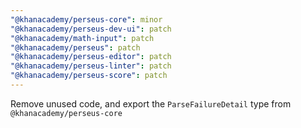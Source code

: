 ```yaml
---
"@khanacademy/perseus-core": minor
"@khanacademy/perseus-dev-ui": patch
"@khanacademy/math-input": patch
"@khanacademy/perseus": patch
"@khanacademy/perseus-editor": patch
"@khanacademy/perseus-linter": patch
"@khanacademy/perseus-score": patch
---
```


Remove unused code, and export the `ParseFailureDetail` type from `@khanacademy/perseus-core`
